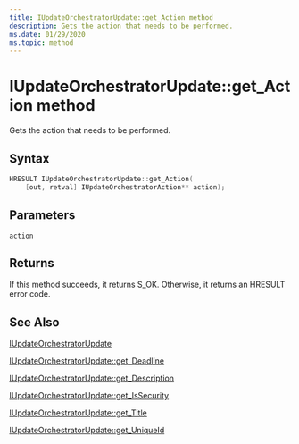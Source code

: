```yaml
---
title: IUpdateOrchestratorUpdate::get_Action method
description: Gets the action that needs to be performed.
ms.date: 01/29/2020
ms.topic: method
---
```


# IUpdateOrchestratorUpdate::get_Action method

Gets the action that needs to be performed.

## Syntax
```cpp
HRESULT IUpdateOrchestratorUpdate::get_Action(
    [out, retval] IUpdateOrchestratorAction** action);
```

## Parameters

`action`


## Returns
If this method succeeds, it returns S_OK. Otherwise, it returns an HRESULT error code.

## See Also

[IUpdateOrchestratorUpdate](iupdateorchestratorupdate.md)

[IUpdateOrchestratorUpdate::get_Deadline](iupdateorchestratorupdate-get-deadline.md)

[IUpdateOrchestratorUpdate::get_Description](iupdateorchestratorupdate-get-description.md)

[IUpdateOrchestratorUpdate::get_IsSecurity](iupdateorchestratorupdate-get-issecurity.md)

[IUpdateOrchestratorUpdate::get_Title](iupdateorchestratorupdate-get-title.md)

[IUpdateOrchestratorUpdate::get_UniqueId](iupdateorchestratorupdate-get-uniqueid.md)

